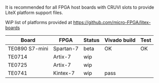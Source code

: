It is recommended for all FPGA host boards with CRUVI slots to provide LiteX platform support files.

WiP list of platforms provided at https://github.com/micro-FPGA/litex-boards

|Board|FPGA|Status|Vivado build|Test|
|-----|----|--|--|--|
|TE0890 S7-mini|Spartan-7|beta|OK|OK|
|TE0714|Artix-7|wip | | |
|TE0725|Artix-7|wip | | |
|TE0741|Kintex-7|wip |pass||


